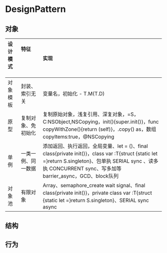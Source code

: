 # DesignPattern

## 对象

| 设计模式 &nbsp; &nbsp; &nbsp; &nbsp; | 特征 &nbsp; &nbsp; &nbsp; &nbsp; &nbsp; &nbsp; &nbsp; &nbsp; &nbsp; &nbsp; &nbsp; &nbsp; &nbsp; &nbsp; &nbsp; &nbsp; &nbsp; &nbsp; &nbsp; &nbsp; | 实现 |
| :- | :- | :- |
| 对象模板 | 封装、索引无关 | 变量名，初始化 - T.M(T.D) |
| 原型 | 复制对象、免初始化 | 复制原始对象，浅复引用、深复对象，=S，C:NSObject,NSCopying，init(){super.init()}，func copyWithZone(){return (self)}，.copy() as，数组 copyItems:true，@NSCopying |
| 单例 | 一类一例、同一数据 | 添加返回、执行返回，全局变量、let = ()、final class{private init()}，class var :T{struct {static let =}return S.singleton}、包单执 SERIAL sync 、读多执 CONCURRENT sync、写多加等 barrier_async，GCD、block队列 |
| 对象池 | 有限对象 | Array、semaphore_create wait signal、final class{private init()}，private class var :T{struct {static let =}return S.singleton}、SERIAL sync async |

## 结构


## 行为
